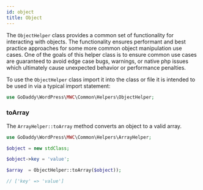 ```yaml
---
id: object
title: Object
---
```


The `ObjectHelper` class provides a common set of functionality for interacting with objects.  The functionality ensures performant and best practice approaches for some more common object manipulation use cases.  One of the goals of this helper class is to ensure common use cases are guaranteed to avoid edge case bugs, warnings, or native php issues which ultimately cause unexpected behavior or performance penalties.

To use the `ObjectHelper` class import it into the class or file it is intended to be used in via a typical import statement:

```php
use GoDaddy\WordPress\MWC\Common\Helpers\ObjectHelper;
```
### toArray

The `ArrayHelper::toArray` method converts an object to a valid array.

```php
use GoDaddy\WordPress\MWC\Common\Helpers\ArrayHelper;

$object = new stdClass;

$object->key = 'value';

$array  = ObjectHelper::toArray($object));

// ['key' => 'value']
```
